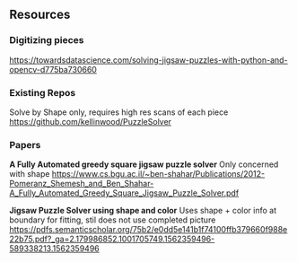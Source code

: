 ## Resources

### Digitizing pieces 
https://towardsdatascience.com/solving-jigsaw-puzzles-with-python-and-opencv-d775ba730660


### Existing Repos  
Solve by Shape only, requires high res scans of each piece 
https://github.com/kellinwood/PuzzleSolver

### Papers
**A Fully Automated greedy square jigsaw puzzle solver**
Only concerned with shape
https://www.cs.bgu.ac.il/~ben-shahar/Publications/2012-Pomeranz_Shemesh_and_Ben_Shahar-A_Fully_Automated_Greedy_Square_Jigsaw_Puzzle_Solver.pdf

**Jigsaw Puzzle Solver using shape and color**
Uses shape + color info at boundary for fitting, stil does not use completed picture 
https://pdfs.semanticscholar.org/75b2/e0dd5e141b1f74100ffb379660f988e22b75.pdf?_ga=2.179986852.1001705749.1562359496-589338213.1562359496
